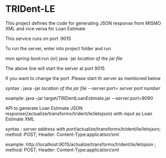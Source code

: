 # TRIDent-LE
This project defines the code for generating JSON response from MISMO XML and vice versa for Loan Estimate

This service runs on port :9015

To run the server, enter into project folder and run

mvn spring-boot:run (or) java -jar *location of the jar file*

The above line will start the server at port 9015

If you want to change the port .Please start th server as mentioned below 

syntax : java -jar *location of the jar file* --server.port= *server port number*
 
example: java -jar target/TRIDentLoanEstimate.jar --server.port=9090

API to generate Loan Estimate JSON response(/actualize/transformx/trident/le/letojson) with input as Loan Estimate XML 

syntax : *server address with port*/actualize/transformx/trident/le/letojson; method :POST; Header: Content-Type:application/xml

example: http://localhost:9015/actualize/transformx/trident/le/letojson ; method: POST; Header: Content-Type:application/xml